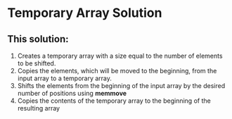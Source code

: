# Temporary Array Solution

## This solution:

1. Creates a temporary array with a size equal to the number of elements to be shifted.
2. Copies the elements, which will be moved to the beginning, from the input array to a temporary array.
3. Shifts the elements from the beginning of the input array by the desired number of positions using **memmove**
4. Copies the contents of the temporary array to the beginning of the resulting array